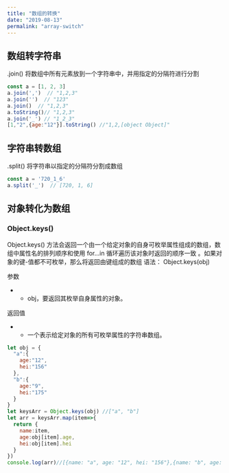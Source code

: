 ```yaml
---
title: "数组的转换"
date: "2019-08-13"
permalink: "array-switch"
---
```

## 数组转字符串
.join() 将数组中所有元素放到一个字符串中，并用指定的分隔符进行分割
```js
const a = [1, 2, 3]
a.join(',')  // "1,2,3"
a.join('')  // "123"
a.join()  // "1,2,3"
a.toString()// "1,2,3"
a.join('_') // "1_2_3"
[1,"2",{age:"12"}].toString() //"1,2,[object Object]"
```
## 字符串转数组
.split() 将字符串以指定的分隔符分割成数组
```js
const a = '720_1_6'
a.split('_')  // [720, 1, 6]
```
## 对象转化为数组
### Object.keys()
Object.keys() 方法会返回一个由一个给定对象的自身可枚举属性组成的数组，数组中属性名的排列顺序和使用 for...in 循环遍历该对象时返回的顺序一致 。如果对象的键-值都不可枚举，那么将返回由键组成的数组
语法：  Object.keys(obj)  

参数
  -  -  obj，要返回其枚举自身属性的对象。  

返回值
  -  - 一个表示给定对象的所有可枚举属性的字符串数组。
```js
let obj = {
  "a":{
    age:"12",
    hei:"156"
  },
  "b":{
    age:"9",
    hei:"175"
  }
}
let keysArr = Object.keys(obj) //["a", "b"]
let arr = keysArr.map(item=>{
  return {
    name:item,
    age:obj[item].age,
    hei:obj[item].hei
  }
})
console.log(arr)//[{name: "a", age: "12", hei: "156"},{name: "b", age: "9", hei: "175"}]
```
